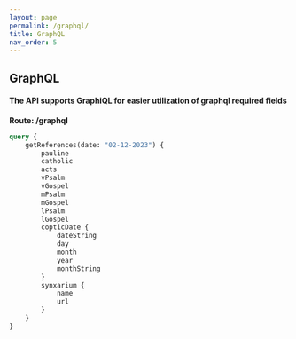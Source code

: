 ```yaml
---
layout: page
permalink: /graphql/
title: GraphQL
nav_order: 5
---
```


## GraphQL

#### The API supports GraphiQL for easier utilization of graphql required fields

**Route: /graphql**

```graphql
query {
	getReferences(date: "02-12-2023") {
		pauline
		catholic
		acts
		vPsalm
		vGospel
		mPsalm
		mGospel
		lPsalm
		lGospel
		copticDate {
			dateString
			day
			month
			year
			monthString
		}
		synxarium {
			name
			url
		}
	}
}
```
